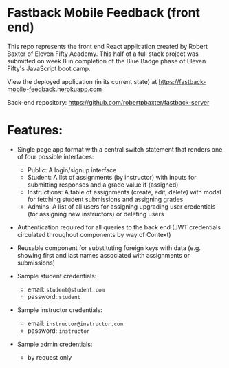 # Fastback Mobile Feedback (front end)

This repo represents the front end React application created by Robert Baxter of Eleven Fifty Academy. This half of a full stack project was submitted on week 8 in completion of the Blue Badge phase of Eleven Fifty's JavaScript boot camp.

View the deployed application (in its current state) at https://fastback-mobile-feedback.herokuapp.com

Back-end repository: https://github.com/robertpbaxter/fastback-server

# Features:

- Single page app format with a central switch statement that renders one of four possible interfaces:

  - Public: A login/signup interface
  - Student: A list of assignments (by instructor) with inputs for submitting responses and a grade value if (assigned)
  - Instructions: A table of assignments (create, edit, delete) with modal for fetching student submissions and assigning grades
  - Admins: A list of all users for assigning upgrading user credentials (for assigning new instructors) or deleting users

- Authentication required for all queries to the back end (JWT credentials circulated throughout components by way of Context)

- Reusable component for substituting foreign keys with data (e.g. showing first and last names associated with assignments or submissions)

* Sample student credentials:

  - email: `student@student.com`
  - password: `student`

* Sample instructor credentials:

  - email: `instructor@instructor.com`
  - password: `instructor`

* Sample admin credentials:

  - by request only
